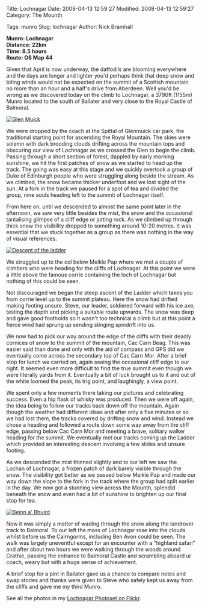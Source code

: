 Title: Lochnagar
Date: 2008-04-13 12:59:27
Modified: 2008-04-13 12:59:27
Category: The Mounth

Tags: munro
Slug: lochnagar
Author: Nick Bramhall

**Munro: Lochnagar  
Distance: 22km  
Time: 8.5 hours  
Route: OS Map 44**



Given that April is now underway, the daffodils are blooming everywhere and the days are longer and lighter you'd perhaps think that deep snow and biting winds would not be expected on the summit of a Scottish mountain no more than an hour and a half's drive from Aberdeen. Well you'd be wrong as we discovered today on the climb to Lochnagar, a 3790ft (1155m) Munro located to the south of Ballater and very close to the Royal Castle of Balmoral.

<!--more-->

[![Glen Muick](http://farm4.static.flickr.com/3257/2408953966_4a6d59aed4_z_b.jpg)](http://www.flickr.com/photos/53725815@N00/2408953966)



We were dropped by the coach at the Spittal of Glenmuick car park, the traditional starting point for ascending the Royal Mountain. The skies were solemn with dark brooding clouds drifting across the mountain tops and obscuring our view of Lochnagar as we crossed the Glen to begin the climb. Passing through a short section of forest, dappled by early morning sunshine, we hit the first patches of snow as we started to head up the track. The going was easy at this stage and we quickly overtook a group of Duke of Edinburgh people who were struggling along beside the stream. As we climbed, the snow became thicker underfoot and we lost sight of the sun. At a fork in the track we paused for a spot of tea and divided the group, nine souls heading left to the summit of Lochnagar itself.



From here on, until we descended to almost the same point later in the afternoon, we saw very little besides the mist, the snow and the occasional tantalising glimpse of a cliff edge or jutting rock. As we climbed up through thick snow the visibility dropped to something around 10-20 metres. It was essential that we stuck together as a group as there was nothing in the way of visual references.



[![Descent of the ladder](http://farm3.static.flickr.com/2331/2409202449_a3c2dc4fb0_z_b.jpg)](http://www.flickr.com/photos/53725815@N00/2409202449)



We struggled up to the col below Meikle Pap where we met a couple of climbers who were heading for the cliffs of Lochnagar. At this point we were a little above the famous corrie containing the loch of Lochnagar but nothing of this could be seen.



Not discouraged we began the steep ascent of the Ladder which takes you from corrie level up to the summit plateau. Here the snow had drifted making footing unsure. Steve, our leader, soldiered forward with his ice axe, testing the depth and picking a suitable route upwards. The snow was deep and gave good footholds so it wasn't too technical a climb but at this point a fierce wind had sprung up sending stinging spindrift into us.



We now had to pick our way around the edge of the cliffs with their deadly cornices of snow to the summit of the mountain, Cac Carn Beag. This was easier said than done and only with the aid of compass and GPS did we eventually come across the secondary top of Cac Carn Mor. After a brief stop for lunch we carried on, again seeing the occasional cliff edge to our right. It seemed even more difficult to find the true summit even though we were literally yards from it. Eventually a bit of luck brought us to it and out of the white loomed the peak, its trig point, and laughingly, a view point.



We spent only a few moments there taking our pictures and celebrating success. Even a hip flask of whisky was produced. Then we were off again, the idea being to follow our tracks back down off the mountain. Again though the weather had different ideas and after only a five minutes or so we had lost them, the tracks covered by drifting snow and wind. Instead we chose a heading and followed a route down some way away from the cliff edge, passing below Cac Carn Mor and meeting a brave, solitary walker heading for the summit. We eventually met our tracks coming up the Ladder which provided an interesting descent involving a few slides and unsure footing.



As we descended the mist thinned slightly and to our left we saw the Lochan of Lochnagar, a frozen patch of dark barely visible through the snow. The visibility got better as we passed below Meikle Pap and made our way down the slope to the fork in the track where the group had split earlier in the day. We now got a stunning view across the Mounth, splendid beneath the snow and even had a bit of sunshine to brighten up our final stop for tea.



[![Beinn a' Bhuird](http://static.flickr.com/2058/2410057640_c879ae72e9_z_b.jpg)](http://www.flickr.com/photos/53725815@N00/2410057640)



Now it was simply a matter of wading through the snow along the landrover track to Balmoral. To our left the mass of Lochnagar rose into the clouds whilst before us the Cairngorms, including Ben Avon could be seen. The walk was largely uneventful except for an encounter with a "highland safari" and after about two hours we were walking through the woods around Crathie, passing the entrance to Balmoral Castle and scrambling aboard ur coach, weary but with a huge sense of achievement.



A brief stop for a pint in Ballater gave us a chance to compare notes and swap stories and thanks were given to Steve who safely kept us away from the cliffs and gave me my third Munro.



See all the photos in my [Lochnagar Photoset on Flickr](http://www.flickr.com/photos/black_friction/sets/72157604502974664/).
